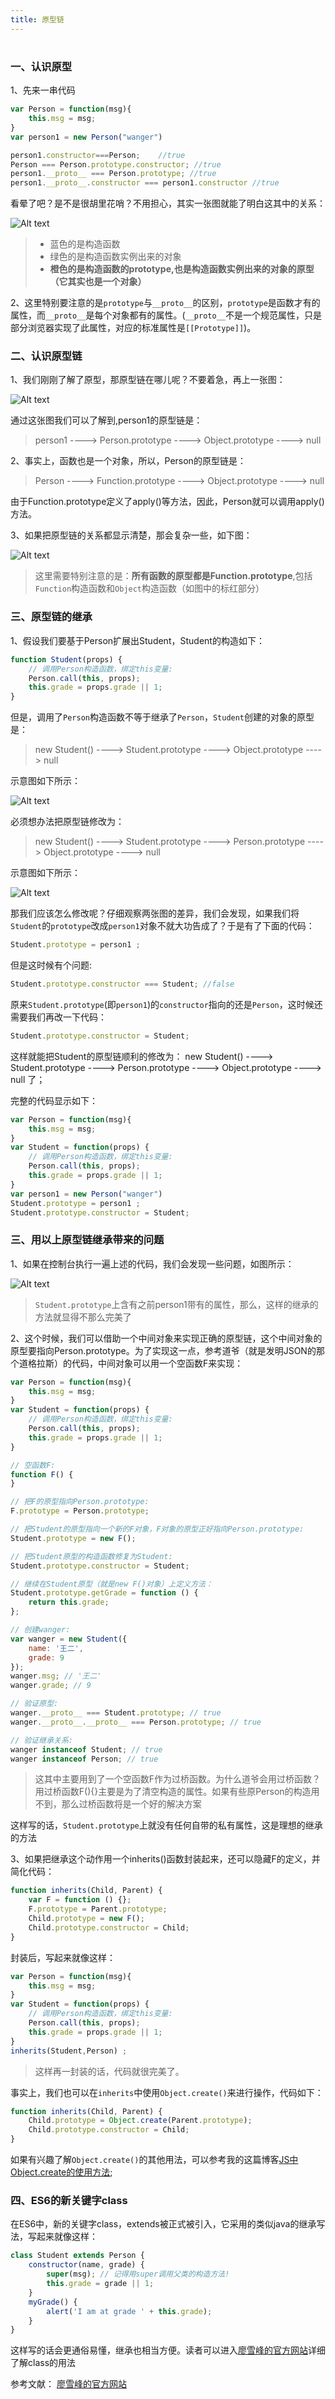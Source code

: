 ```yaml
---
title: 原型链
---
```

# 

### 一、认识原型

1、先来一串代码

```javascript
var Person = function(msg){
    this.msg = msg;
}
var person1 = new Person("wanger")

person1.constructor===Person;    //true
Person === Person.prototype.constructor; //true
person1.__proto__ === Person.prototype; //true
person1.__proto__.constructor === person1.constructor //true
```

看晕了吧？是不是很胡里花哨？不用担心，其实一张图就能了明白这其中的关系：

![Alt text](https://github.com/WangYuLue/pic_of_blog/blob/master/1709/1.png?raw=true)

> * 蓝色的是构造函数
> * 绿色的是构造函数实例出来的对象
> * **橙色的是构造函数的prototype,也是构造函数实例出来的对象的原型（它其实也是一个对象）**

2、这里特别要注意的是`prototype`与`__proto__`的区别，`prototype`是函数才有的属性，而`__proto__`是每个对象都有的属性。(`__proto__`不是一个规范属性，只是部分浏览器实现了此属性，对应的标准属性是`[[Prototype]]`)。

### 二、认识原型链

1、我们刚刚了解了原型，那原型链在哪儿呢？不要着急，再上一张图：

![Alt text](https://github.com/WangYuLue/pic_of_blog/blob/master/1709/3.png?raw=true)

通过这张图我们可以了解到,person1的原型链是：

> person1 ----> Person.prototype ----> Object.prototype ----> null

2、事实上，函数也是一个对象，所以，Person的原型链是：

> Person ----> Function.prototype ----> Object.prototype ----> null

由于Function.prototype定义了apply()等方法，因此，Person就可以调用apply()方法。

3、如果把原型链的关系都显示清楚，那会复杂一些，如下图：

![Alt text](https://github.com/WangYuLue/pic_of_blog/blob/master/1709/2.png?raw=true)

>这里需要特别注意的是：**所有函数的原型都是Function.prototype**,包括`Function`构造函数和`Object`构造函数（如图中的标红部分）


### 三、原型链的继承

1、假设我们要基于Person扩展出Student，Student的构造如下：
```javascript
function Student(props) {
    // 调用Person构造函数，绑定this变量:
    Person.call(this, props);
    this.grade = props.grade || 1;
}
```

但是，调用了`Person`构造函数不等于继承了`Person`，`Student`创建的对象的原型是：

> new Student() ----> Student.prototype ----> Object.prototype ----> null

示意图如下所示：

![Alt text](https://github.com/WangYuLue/pic_of_blog/blob/master/1709/5.png?raw=true)

必须想办法把原型链修改为：

> new Student() ----> Student.prototype ----> Person.prototype ----> Object.prototype ----> null

示意图如下所示：

![Alt text](https://github.com/WangYuLue/pic_of_blog/blob/master/1709/6.png?raw=true)

那我们应该怎么修改呢？仔细观察两张图的差异，我们会发现，如果我们将`Student`的`prototype`改成`person1`对象不就大功告成了？于是有了下面的代码：

```javascript
Student.prototype = person1 ;
```
但是这时候有个问题:
```javascript
Student.prototype.constructor === Student; //false
```
原来`Student.prototype`(即`person1`)的`constructor`指向的还是`Person`，这时候还需要我们再改一下代码：
```javascript
Student.prototype.constructor = Student;
```
这样就能把Student的原型链顺利的修改为： new Student() ----> Student.prototype ----> Person.prototype ----> Object.prototype ----> null 了；

完整的代码显示如下：
```javascript
var Person = function(msg){
    this.msg = msg;
}
var Student = function(props) {
    // 调用Person构造函数，绑定this变量:
    Person.call(this, props);
    this.grade = props.grade || 1;
}
var person1 = new Person("wanger")
Student.prototype = person1 ;
Student.prototype.constructor = Student;
```

### 三、用以上原型链继承带来的问题

1、如果在控制台执行一遍上述的代码，我们会发现一些问题，如图所示：

![Alt text](https://github.com/WangYuLue/pic_of_blog/blob/master/1709/7.png?raw=true)

> `Student.prototype`上含有之前person1带有的属性，那么，这样的继承的方法就显得不那么完美了

2、这个时候，我们可以借助一个中间对象来实现正确的原型链，这个中间对象的原型要指向Person.prototype。为了实现这一点，参考道爷（就是发明JSON的那个道格拉斯）的代码，中间对象可以用一个空函数F来实现：

```javascript
var Person = function(msg){
    this.msg = msg;
}
var Student = function(props) {
    // 调用Person构造函数，绑定this变量:
    Person.call(this, props);
    this.grade = props.grade || 1;
}

// 空函数F:
function F() {
}

// 把F的原型指向Person.prototype:
F.prototype = Person.prototype;

// 把Student的原型指向一个新的F对象，F对象的原型正好指向Person.prototype:
Student.prototype = new F();

// 把Student原型的构造函数修复为Student:
Student.prototype.constructor = Student;

// 继续在Student原型（就是new F()对象）上定义方法：
Student.prototype.getGrade = function () {
    return this.grade;
};

// 创建wanger:
var wanger = new Student({
    name: '王二',
    grade: 9
});
wanger.msg; // '王二'
wanger.grade; // 9

// 验证原型:
wanger.__proto__ === Student.prototype; // true
wanger.__proto__.__proto__ === Person.prototype; // true

// 验证继承关系:
wanger instanceof Student; // true
wanger instanceof Person; // true
```
>这其中主要用到了一个空函数F作为过桥函数。为什么道爷会用过桥函数？用过桥函数F(){}主要是为了清空构造的属性。如果有些原Person的构造用不到，那么过桥函数将是一个好的解决方案

这样写的话，`Student.prototype`上就没有任何自带的私有属性，这是理想的继承的方法

3、如果把继承这个动作用一个inherits()函数封装起来，还可以隐藏F的定义，并简化代码：

```javascript
function inherits(Child, Parent) {
    var F = function () {};
    F.prototype = Parent.prototype;
    Child.prototype = new F();
    Child.prototype.constructor = Child;
}
```
封装后，写起来就像这样：
```javascript
var Person = function(msg){
    this.msg = msg;
}
var Student = function(props) {
    // 调用Person构造函数，绑定this变量:
    Person.call(this, props);
    this.grade = props.grade || 1;
}
inherits(Student,Person) ;
```

>这样再一封装的话，代码就很完美了。

事实上，我们也可以在`inherits`中使用`Object.create()`来进行操作，代码如下：
```javascript
function inherits(Child, Parent) {
    Child.prototype = Object.create(Parent.prototype);
    Child.prototype.constructor = Child;
}
```
如果有兴趣了解`Object.create()`的其他用法，可以参考我的这篇博客[JS中Object.create的使用方法](http://www.wangyulue.com/2017/10/10/JS%E4%B8%ADObject-defineProperty%E4%B8%8EObject-create%E7%9A%84%E4%BD%BF%E7%94%A8%E6%96%B9%E6%B3%952/#more);

### 四、ES6的新关键字class

在ES6中，新的关键字class，extends被正式被引入，它采用的类似java的继承写法，写起来就像这样：
```javascript
class Student extends Person {
    constructor(name, grade) {
        super(msg); // 记得用super调用父类的构造方法!
        this.grade = grade || 1;
    }
    myGrade() {
        alert('I am at grade ' + this.grade);
    }
}
```
这样写的话会更通俗易懂，继承也相当方便。读者可以进入[廖雪峰的官方网站](https://www.liaoxuefeng.com/wiki/001434446689867b27157e896e74d51a89c25cc8b43bdb3000/001458267339633fd3a83c597d04b5fb59f7d1f6792efb3000)详细了解class的用法


参考文献：
[廖雪峰的官方网站](https://www.liaoxuefeng.com/wiki/001434446689867b27157e896e74d51a89c25cc8b43bdb3000/0014344997013405abfb7f0e1904a04ba6898a384b1e925000)